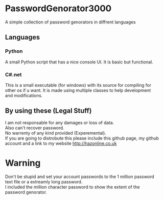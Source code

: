 # PasswordGenorator3000
A simple collection of password genorators in diffrent languages
## Languages
### Python
A small Python script that has a nice console UI. It is basic but functional.
### C#.net
This is a small executable (for windows) with its source for compiling for other os if u want. It is made using multiple classes to help development and modifications.
## By using these (Legal Stuff)
I am not responsable for any damages or loss of data.<br/>
Also can't recover password.<br/>
No warrenty of any kind provided (Experemental).<br/>
If you are going to distrobute this please include this github page, my github account and a link to my website <a href="http://hazonline.co.uk">http://hazonline.co.uk</a>
# Warning
Don't be stupid and set your account passwords to the 1 million password text file or a extreamly long password.<br/>
I included the million character password to show the extent of the password genorator.

